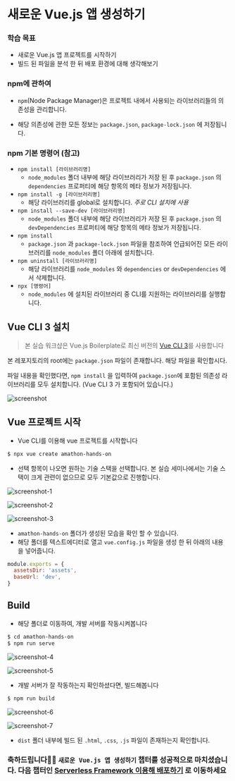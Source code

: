 # 새로운 Vue.js 앱 생성하기

### 학습 목표

- 새로운 Vue.js 앱 프로젝트를 시작하기
- 빌드 된 파일을 분석 한 뒤 배포 환경에 대해 생각해보기



### npm에 관하여

- `npm`(Node Package Manager)은 프로젝트 내에서 사용되는 라이브러리들의 의존성을 관리합니다.

- 해당 의존성에 관한 모든 정보는 `package.json`, `package-lock.json` 에 저장됩니다.

  

### npm 기본 명령어 (참고)

- `npm install [라이브러리명]` 
  - `node_modules` 폴더 내부에 해당 라이브러리가 저장 된 후 `package.json` 의 `dependencies` 프로퍼티에 해당 항목의 메타 정보가 저장됩니다.
- `npm install -g [라이브러리명]`
  - 해당 라이브러리를 global로 설치합니다. *주로 CLI 설치에 사용*
- `npm install --save-dev [라이브러리명]`
  - `node_modules` 폴더 내부에 해당 라이브러리가 저장 된 후 `package.json` 의 `devDependencies` 프로퍼티에 해당 항목의 메타 정보가 저장됩니다.
- `npm install`
  - `package.json` 과  `package-lock.json` 파일을 참조하여 언급되어진 모든 라이브러리를 `node_modules` 폴더 아래에 설치합니다.
- `npm uninstall [라이브러리명]`
  - 해당 라이브러리를 `node_modules` 와 `dependencies` or `devDependencies` 에서 삭제합니다.
- `npx [명령어]`
  - `node_modules` 에 설치된 라이브러리 중 CLI를 지원하는 라이브러리를 실행합니다.



## Vue CLI 3 설치

> 본 실습 워크샵은 Vue.js Boilerplate로 최신 버전의 [Vue CLI 3](https://cli.vuejs.org)를 사용합니다

본 레포지토리의 root에는 `package.json` 파일이 존재합니다. 해당 파일을 확인합시다.

파일 내용을 확인했다면, `npm install` 을 입력하여 `package.json`에 포함된 의존성 라이브러리를 모두 설치합니다. (Vue CLI 3 가 포함되어 있습니다.)

![screenshot](./images/screenshot-8.png)



## Vue 프로젝트 시작

- Vue CLI를 이용해 vue 프로젝트를 시작합니다

```bash
$ npx vue create amathon-hands-on
```

- 선택 항목이 나오면 원하는 기술 스택을 선택합니다. 본 실습 세미나에서는 기술 스택이 크게 관련이 없으므로 모두 기본값으로 진행합니다.

![screenshot-1](./images/screenshot-1.png)

![screenshot-2](./images/screenshot-2.png)

![screenshot-3](./images/screenshot-3.png)

- `amathon-hands-on` 폴더가 생성된 모습을 확인 할 수 있습니다.
- 해당 폴더를 텍스트에디터로 열고 `vue.config.js` 파일을 생성 한 뒤 아래의 내용을 넣어줍니다.

```javascript
module.exports = {
  assetsDir: 'assets',
  baseUrl: 'dev',
}
```



## Build

- 해당 폴더로 이동하여, 개발 서버를 작동시켜봅니다

```bash
$ cd amathon-hands-on
$ npm run serve
```

![screenshot-4](./images/screenshot-4.png)

![screenshot-5](./images/screenshot-5.png)

- 개발 서버가 잘 작동하는지 확인하셨다면, 빌드해봅니다

```bash
$ npm run build
```

![screenshot-6](./images/screenshot-6.png)

![screenshot-7](./images/screenshot-7.png)

- `dist` 폴더 내부에 빌드 된 `.html`, `.css`, `.js` 파일이 존재하는지 확인합니다.



### 축하드립니다🎉🎉 `새로운 Vue.js 앱 생성하기` 챕터를 성공적으로 마치셨습니다. 다음 챕터인 [Serverless Framework 이용해 배포하기](../4_sls) 로 이동하세요